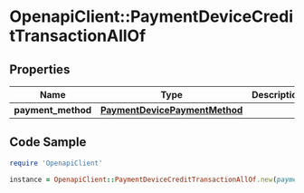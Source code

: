 # OpenapiClient::PaymentDeviceCreditTransactionAllOf

## Properties

Name | Type | Description | Notes
------------ | ------------- | ------------- | -------------
**payment_method** | [**PaymentDevicePaymentMethod**](PaymentDevicePaymentMethod.md) |  | 

## Code Sample

```ruby
require 'OpenapiClient'

instance = OpenapiClient::PaymentDeviceCreditTransactionAllOf.new(payment_method: null)
```


